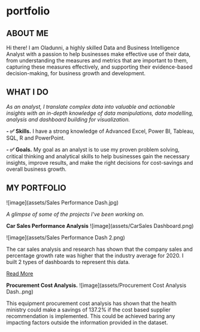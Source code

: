 # portfolio
<!--Section 1: Introduce your self-->
## ABOUT ME

Hi there! I am Oladunni, a highly skilled Data and Business Intelligence Analyst with a passion to help businesses make effective use of their data, from understanding the measures and metrics that are important to them, capturing these measures effectively, and supporting their evidence-based decision-making, for business growth and development.   


<!--Mention your top/relevant skills here - core and soft skills-->
## WHAT I DO

*As an analyst, I translate complex data into valuable and actionable insights with an in-depth knowledge of data manipulations, data modelling, analysis and dashboard building for visualization.*

**- ✅ Skills.**
I have a strong knowledge of Advanced Excel, Power BI, Tableau, SQL, R and PowerPoint. 

**- ✅ Goals.**
My goal as an analyst is to use my proven problem solving, critical thinking and analytical skills to help businesses gain the necessary insights, improve results, and make the right decisions for cost-savings and overall business growth.

<!--Section 2: List 3-4 key projects-->
## MY PORTFOLIO 

![image](assets/Sales Performance Dash.jpg)

*A glimpse of some of the projects I've been working on.*

**Car Sales Performance Analysis**
![image](assets/CarSales Dashboard.png)


![image](assets/Sales Performance Dash 2.png)

The car sales analysis and research has shown that the company sales and percentage growth rate was higher that the industry average for 2020. I built 2 types of dashboards to represent this data.



[Read More](file:///C:/Users/Ajifolawe%20oladunni/Documents/Beyond%20Cars%20Sales%20Data%20Analysis%20(2020).pdf)

**Procurement Cost Analysis.**
![image](assets/Procurement Cost Analysis Dash..png) 



This equipment procurement cost analysis has shown that the health ministry could make a savings of 137.2% if the cost based supplier recommendation is implemented. This could be achieved baring any impacting factors outside the information provided in the dataset.
